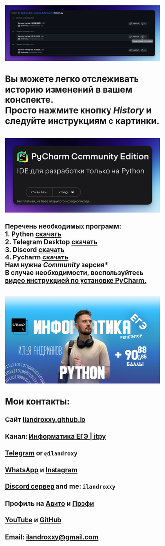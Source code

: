 

![git.png](photo%2Fgit.png) 
# Вы можете легко отслеживать историю изменений в вашем конспекте. <br>Просто нажмите кнопку *History* и следуйте инструкциям с картинки.
#
#
#
![download.png](photo%2Fdownload.png)
## Перечень необходимых программ: <br> 1. Python [скачать](www.python.org/downloads/) <br> 2. Telegram Desktop [скачать](telegram.org/) <br>3. Discord [скачать](discord.com/download)<br>4. Pycharm [скачать](www.jetbrains.com/ru-ru/pycharm/download/)<br>Нам нужна *Community* версия*<br>В случае необходимости, воспользуйтесь <br>[видео инструкцией по установке PyCharm.](https://www.youtube.com/watch?v=wquEFeQAjPQ&t=303s)
#
#
![my_face.png](photo%2Fmy_face.png)
# Мои контакты:
## Сайт [ilandroxxy.github.io](https://ilandroxxy.github.io/)
## Канал: [Информатика ЕГЭ | itpy](https://t.me/+d5pEzMQLDT1mYTYy)
## [Telegram](t.me/ilandroxxy) or `@ilandroxy`
## [WhatsApp](wa.me/message/JSXJ2NLWTVNFC1) и [Instagram](https://instagram.com/ilandroxxy)
## [Discord сервер](https://discord.gg/Bva5m9yWyE) and me: `ilandroxxy`
## Профиль на [Авито](http://avito.ru/brands/i128751023) и [Профи](https://profi.ru/profile/AndrianovIA10)
## [YouTube](https://youtube.com/@ilandroxy) и  [GitHub](https://github.com/ilandroxxy)
## Email: ilandroxxy@gmail.com






